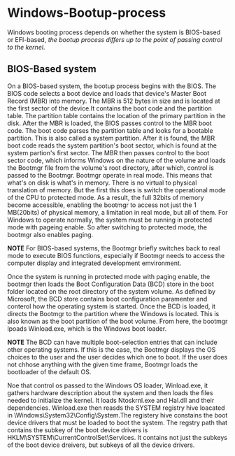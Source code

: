 # Windows-Bootup-process
Windows booting process depends on whether the system is BIOS-based or EFI-based, *the bootup process differs up to the point of passing control to the kernel*.

## BIOS-Based system
On a BIOS-based system, the bootup process begins with the BIOS. The BIOS code selects a boot device and loads that device's Master Boot Record (MBR) into memory.
The MBR is 512 bytes in size and is located at the first sector of the device.It contains the boot code and the partition table. The partition table contains the location of the primary partition in the disk.
After the MBR is loaded, the BIOS passes control to the MBR boot code. The boot code parses the partition table and looks for a bootable partition. This is also called a system partition. After it is found, the MBR boot code reads the system partition's boot sector, which is found at the system partion's first sector.
The MBR then passes control to the boot sector code, which informs Windows on the nature of the volume and loads the Bootmgr file from the volume's root directory, after which, control is passed to the Bootmgr.
Bootmgr operate in real mode. This means that what's on disk is what's in memory. There is no virtual to physical translation of memory. But the first this does is switch the operational mode of the CPU to protected mode. As a result, the full 32bits of memory become accessible, enabling the bootmgr to access not just the 1 MB(20bits) of physical memory, a limitation in real mode, but all of them. For Windows to operate normally, the system must be running in protected mode with pageing enable. So after switching to protected mode, the bootmgr also enables paging.

**NOTE**
For BIOS-based systems, the Bootmgr briefly switches back to real mode to execute BIOS functions, especially if Bootmgr needs to access the computer display and integrated development emvironment.

Once the system is running in protected mode with paging enable, the bootmgr then loads the Boot Configuration Data (BCD) store in the boot folder located on the root directory of the system volume.
As defined by Microsoft, the BCD store contains boot configuration paramenter and conterol how the operating system is started. Once the BCD is loaded, it directs the Bootmgr to the partition where the Windows is located. This is also known as the boot partition of the boot volume. From here, the bootmgr lpoads Winload.exe, which is the Windows boot loader.

**NOTE**
The BCD can have multiple boot-selection entries that can include other operating systems. If this is the case, the Bootmgr displays the OS choices to the user and the user decides which one to boot. If the user does not chhose anything with the given time frame, Bootmgr loads the bootloader of the default OS.


Noe that control os passed to the Windows OS loader, Winload.exe, it gathers hardware description about the system and then loads the files needed to initialize the kernel. It loads Ntoskrnl.exe and Hal.dll and their dependencies. Winload.exe then reasds the SYSTEM registry hive loacated in \Windows\System32\Config\System.The registery hive constains the boot device drivers that must be loaded to boot the system. The regstry path that contains the subkey of the boot device drivers is HKLM\SYSTEM\CurrentControlSet\Services. It contains not just the subkeys of the boot device dreivers, but subkeys of all the device drivers.
